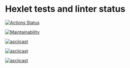 # Hexlet tests and linter status

[![Actions Status](https://github.com/GregorGo/python-project-lvl1/workflows/hexlet-check/badge.svg)](https://github.com/GregorGo/python-project-lvl1/actions)

[![Maintainability](https://api.codeclimate.com/v1/badges/b2c44847c63ad5cdb69e/maintainability)](https://codeclimate.com/github/GregorGo/python-project-lvl1/maintainability)

[![asciicast](https://asciinema.org/a/ZD9l9LTc9zV4Z3IJaG1QHqUWT.svg)](https://asciinema.org/a/ZD9l9LTc9zV4Z3IJaG1QHqUWT)

[![asciicast](https://asciinema.org/a/bR"hJP3mcWXYrDrGwY2e8eO4fF.svg)](https://asciinema.org/a/bRhJP3mcWXYrDrGwY2e8eO4fF)

[![asciicast](https://asciinema.org/a/Me44x3Y4Y0tPd3qbI4lQX7tbn.svg)](https://asciinema.org/a/Me44x3Y4Y0tPd3qbI4lQX7tbn)